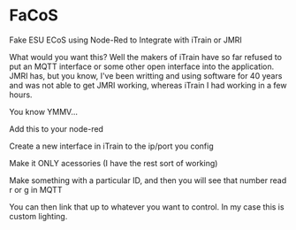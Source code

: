 # FaCoS
Fake ESU ECoS using Node-Red to Integrate with iTrain or JMRI

What would you want this? Well the makers of iTrain have so far refused to put an MQTT interface or some other open interface into the application. JMRI has, but you know, I've been writting and using software for 40 years and was not able to get JMRI working, whereas iTrain I had working in a few hours.

You know YMMV...

Add this to your node-red

Create a new interface in iTrain to the ip/port you config

Make it ONLY acessories (I have the rest sort of working)

Make something with a particular ID, and then you will see that number read r or g in MQTT

You can then link that up to whatever you want to control. In my case this is custom lighting.

